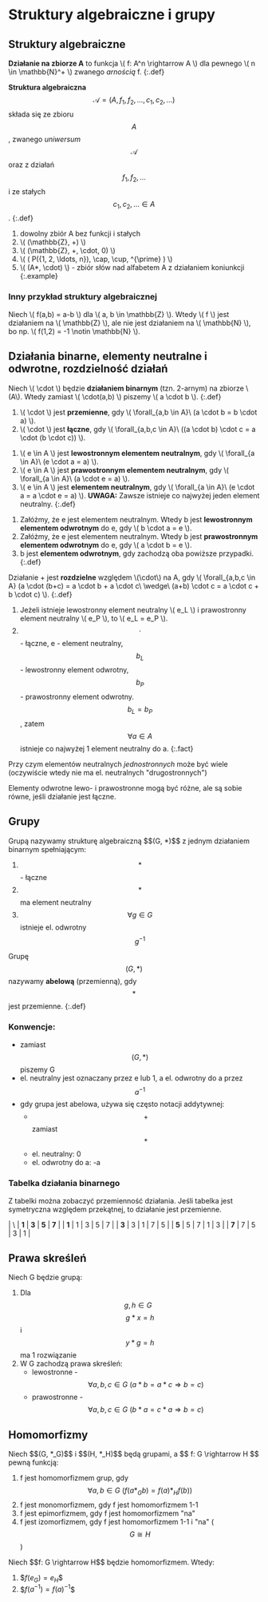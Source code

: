 # Struktury algebraiczne i grupy

## Struktury algebraiczne

**Działanie na zbiorze A** to funkcja \\( f: A^n \rightarrow A \\) dla pewnego \\( n \in \mathbb{N}^+ \\) zwanego _arnością_ f.
{:.def}

**Struktura algebraiczna** $$ \mathcal{A} = (A, f_1, f_2, \ldots, c_1, c_2, \ldots) $$ składa się ze zbioru $$ A $$, zwanego _uniwersum_ $$ \mathcal{A} $$ oraz z działań $$ f_1, f_2, \ldots $$ i ze stałych $$ c_1, c_2, \ldots \in A $$.
{:.def}

1. dowolny zbiór A bez funkcji i stałych
2. \\( (\mathbb{Z}, +) \\)
3. \\( (\mathbb{Z}, +, \cdot, 0) \\)
4. \\( ( P({1, 2, \ldots, n}), \cap, \cup, ^{\prime} ) \\)
5. \\( (A*, \cdot) \\) - zbiór słów nad alfabetem A z działaniem koniunkcji
{:.example}

### Inny przykład struktury algebraicznej

Niech \\( f(a,b) = a-b \\) dla \\( a, b \in \mathbb{Z} \\). Wtedy \\( f \\) jest działaniem na \\( \mathbb{Z} \\), ale nie jest działaniem na \\( \mathbb{N} \\), bo np. \\( f(1,2) = -1 \notin \mathbb{N} \\).

## Działania binarne, elementy neutralne i odwrotne, rozdzielność działań

<!-- działanie binarne -->
Niech \\( \cdot \\) będzie **działaniem binarnym** (tzn. 2-arnym) na zbiorze \\(A\\). Wtedy zamiast \\( \cdot(a,b) \\) piszemy \\( a \cdot b \\).
{:.def}

<!-- przemienność i łączność operatorów -->
1. \\( \cdot \\) jest **przemienne**, gdy \\( \forall_{a,b \in A}\ (a \cdot b = b \cdot a) \\).
2. \\( \cdot \\) jest **łączne**, gdy \\( \forall_{a,b,c \in A}\ ((a \cdot b) \cdot c = a \cdot (b \cdot c)) \\).

<!-- elementy neutralne -->
1. \\( e \in A \\) jest **lewostronnym elementem neutralnym**, gdy \\( \forall_{a \in A}\ (e \cdot a = a) \\).
2. \\( e \in A \\) jest **prawostronnym elementem neutralnym**, gdy \\( \forall_{a \in A}\ (a \cdot e = a) \\).
3. \\( e \in A \\) jest **elementem neutralnym**, gdy \\( \forall_{a \in A}\ (e \cdot a = a \cdot e = a) \\).
**UWAGA:** Zawsze istnieje co najwyżej jeden element neutralny.
{:.def}

<!-- elementy odwrotne -->
1. Załóżmy, że e jest elementem neutralnym. Wtedy b jest **lewostronnym elementem odwrotnym** do e, gdy \\( b \cdot a = e \\).
2. Załóżmy, że e jest elementem neutralnym. Wtedy b jest **prawostronnym elementem odwrotnym** do e, gdy \\( a \cdot b = e \\).
3. b jest **elementem odwrotnym**, gdy zachodzą oba powiższe przypadki.
{:.def}

<!-- rozdzielność działań -->
Działanie + jest **rozdzielne** względem \\(\cdot\\) na A, gdy \\( \forall_{a,b,c \in A} (a \cdot (b+c) = a \cdot b + a \cdot c\ \wedge\ (a+b) \cdot c = a \cdot c + b \cdot c) \\).
{:.def}

<!-- fakty -->
1. Jeżeli istnieje lewostronny element neutralny \\( e_L \\) i prawostronny element neutralny \\( e_P \\), to \\( e_L = e_P \\).
2. $$\cdot$$ - łączne, e - element neutralny, $$b_L$$ - lewostronny element odwrotny, $$b_P$$ - prawostronny element odwrotny.
$$b_L = b_P$$, zatem $$\forall a \in A$$ istnieje co najwyżej 1 element neutralny do a.
{:.fact}

Przy czym elementów neutralnych _jednostronnych_ może być wiele (oczywiście wtedy nie ma el. neutralnych "drugostronnych")

Elementy odwrotne lewo- i prawostronne mogą być różne, ale są sobie równe, jeśli działanie jest łączne.

## Grupy

<div class="def" markdown="1">
Grupą nazywamy strukturę algebraiczną $$(G, *)$$ z jednym działaniem binarnym spełniającym:

1. $$*$$ - łączne
2. $$*$$ ma element neutralny
3. $$\forall g \in G$$ istnieje el. odwrotny $$g^{-1}$$
</div>

Grupę $$(G, *)$$ nazywamy **abelową** (przemienną), gdy $$*$$ jest przemienne.
{:.def}

### Konwencje:

- zamiast $$(G, *)$$ piszemy G
- el. neutralny jest oznaczany przez e lub 1, a el. odwrotny do a przez $$a^{-1}$$
- gdy grupa jest abelowa, używa się często notacji addytywnej:
    - $$+$$ zamiast $$*$$
    - el. neutralny: 0
    - el. odwrotny do a: -a

### Tabelka działania binarnego

Z tabelki można zobaczyć przemienność działania. Jeśli tabelka jest symetryczna względem przekątnej, to działanie jest przemienne.

| \ | **1** | **3** | **5** | **7** |
| **1** | 1 | 3 | 5 | 7 |
| **3** | 3 | 1 | 7 | 5 |
| **5** | 5 | 7 | 1 | 3 |
| **7** | 7 | 5 | 3 | 1 |

## Prawa skreśleń

<div class="fact" markdown="1">
Niech G będzie grupą:

1. Dla $$g, h \in G\ \ $$ $$g * x = h$$ i $$y * g = h$$ ma 1 rozwiązanie
2. W G zachodzą prawa skreśleń:
    - lewostronne - $$\forall a,b,c \in G\ (a*b=a*c \Rightarrow b=c)$$
    - prawostronne - $$\forall a,b,c \in G\ (b*a=c*a \Rightarrow b=c)$$
</div>

## Homomorfizmy

<div class="def" markdown="1">
Niech $$(G, *_G)$$ i $$(H, *_H)$$ będą grupami, a $$ f: G \rightarrow H $$ pewną funkcją:

1. f jest homomorfizmem grup, gdy $$\forall a,b \in G\ ( f(a *_G b) = f(a) *_H f(b) )$$
2. f jest monomorfizmem, gdy f jest homomorfizmem 1-1
3. f jest epimorfizmem, gdy f jest homomorfizmem "na"
4. f jest izomorfizmem, gdy f jest homomorfizmem 1-1 i "na" ($$G \cong H$$)
</div>

<div class="fact" markdown="1">
Niech $$f: G \rightarrow H$$ będzie homomorfizmem. Wtedy:

1. \$$f(e_G) = e_H$$
2. \$$f(a^{-1}) = f(a)^{-1}$$
</div>